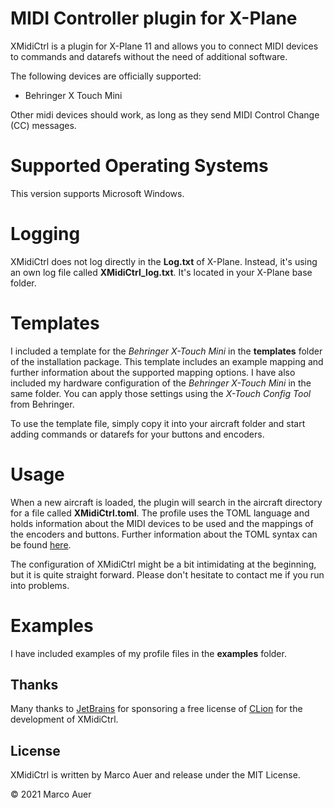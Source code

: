 # MIDI Controller plugin for X-Plane
XMidiCtrl is a plugin for X-Plane 11 and allows you to connect MIDI devices to commands and datarefs without the
need of additional software.

The following devices are officially supported:

* Behringer X Touch Mini

Other midi devices should work, as long as they send MIDI Control Change (CC) messages.

# Supported Operating Systems
This version supports Microsoft Windows.

# Logging
XMidiCtrl does not log directly in the **Log.txt** of X-Plane. Instead, it's using an own log file called
**XMidiCtrl_log.txt**. It's located in your X-Plane base folder.

# Templates
I included a template for the *Behringer X-Touch Mini* in the **templates** folder of the installation package. This 
template includes an example mapping and further information about the supported mapping options. I have also included 
my hardware configuration of the *Behringer X-Touch Mini* in the same folder. You can apply those settings using the 
*X-Touch Config Tool* from Behringer.

To use the template file, simply copy it into your aircraft folder and start adding commands or datarefs for your 
buttons and encoders.

# Usage
When a new aircraft is loaded, the plugin will search in the aircraft directory for a file called **XMidiCtrl.toml**. 
The profile uses the TOML language and holds information about the MIDI devices to be used and the mappings of the 
encoders and buttons.  Further information about the TOML syntax can be found [here](https://toml.io/en/).

The configuration of XMidiCtrl might be a bit intimidating at the beginning, but it is quite straight forward. Please
don't hesitate to contact me if you run into problems.

# Examples
I have included examples of my profile files in the **examples** folder.

## Thanks
Many thanks to [JetBrains](https://www.jetbrains.com/) for sponsoring a free license of 
[CLion](https://www.jetbrains.com/clion/) for the development of XMidiCtrl.

## License
XMidiCtrl is written by Marco Auer and release under the MIT License.

&copy; 2021 Marco Auer